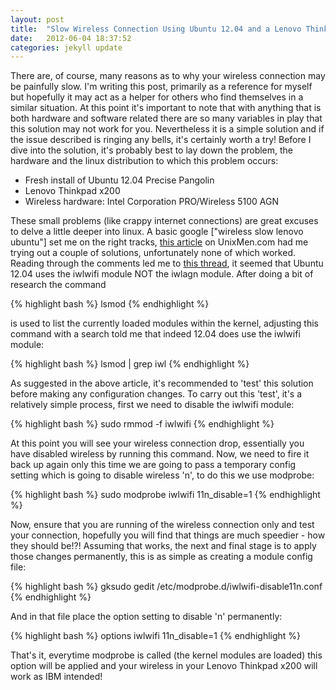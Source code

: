 ```yaml
---
layout: post
title:  "Slow Wireless Connection Using Ubuntu 12.04 and a Lenovo Thinkpad X200"
date:   2012-06-04 18:37:52
categories: jekyll update
---
```

There are, of course, many reasons as to why your wireless connection may be painfully slow. I'm writing this post, primarily as a reference for myself but hopefully it may act as a helper for others who find themselves in a similar situation. At this point it's important to note that with anything that is both hardware and software related there are so many variables in play that this solution may not work for you. Nevertheless it is a simple solution and if the issue described is ringing any bells, it's certainly worth a try! Before I dive into the solution, it's probably best to lay down the problem, the hardware and the linux distribution to which this problem occurs:

* Fresh install of Ubuntu 12.04 Precise Pangolin
* Lenovo Thinkpad x200
* Wireless hardware: Intel Corporation PRO/Wireless 5100 AGN

These small problems (like crappy internet connections) are great excuses to delve a little deeper into linux. A basic google ["wireless slow lenovo ubuntu"] set me on the right tracks, [this article](http://www.unixmen.com/resolve-slow-connexion-when-using-wifi-in-ubuntu-1104-natty-narwhal/) on UnixMen.com had me trying out a couple of solutions, unfortunately none of which worked. Reading through the comments led me to [this thread](http://www.unixmen.com/resolve-slow-connexion-when-using-wifi-in-ubuntu-1104-natty-narwhal/#comment-525207985), it seemed that Ubuntu 12.04 uses the iwlwifi module NOT the iwlagn module. After doing a bit of research the command

{% highlight bash %}
lsmod
{% endhighlight %}

is used to list the currently loaded modules within the kernel, adjusting this command with a search told me that indeed 12.04 does use the iwlwifi module:

{% highlight bash %}
lsmod | grep iwl
{% endhighlight %}


As suggested in the above article, it's recommended to 'test' this solution before making any configuration changes. To carry out this 'test', it's a relatively simple process, first we need to disable the iwlwifi module:

{% highlight bash %}
sudo rmmod -f iwlwifi
{% endhighlight %}

At this point you will see your wireless connection drop, essentially you have disabled wireless by running this command. Now, we need to fire it back up again only this time we are going to pass a temporary config setting which is going to disable wireless 'n', to do this we use modprobe:

{% highlight bash %}
sudo modprobe iwlwifi 11n_disable=1
{% endhighlight %}

Now, ensure that you are running of the wireless connection only and test your connection, hopefully you will find that things are much speedier - how they should be!?! Assuming that works, the next and final stage is to apply those changes permanently, this is as simple as creating a module config file:

{% highlight bash %}
gksudo gedit /etc/modprobe.d/iwlwifi-disable11n.conf
{% endhighlight %}

And in that file place the option setting to disable 'n' permanently:

{% highlight bash %}
options iwlwifi 11n_disable=1
{% endhighlight %}

That's it, everytime modprobe is called (the kernel modules are loaded) this option will be applied and your wireless in your Lenovo Thinkpad x200 will work as IBM intended!

